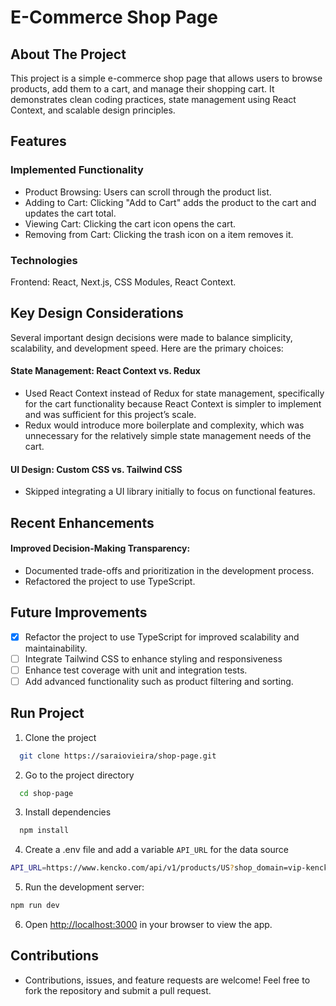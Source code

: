 # E-Commerce Shop Page

## About The Project
This project is a simple e-commerce shop page that allows users to browse products, add them to a cart, and manage their shopping cart. It demonstrates clean coding practices, state management using React Context, and scalable design principles.

## Features
### Implemented Functionality
- Product Browsing: Users can scroll through the product list.
- Adding to Cart: Clicking "Add to Cart" adds the product to the cart and updates the cart total.
- Viewing Cart: Clicking the cart icon opens the cart.
- Removing from Cart: Clicking the trash icon on a item removes it.
  
### Technologies 
Frontend: React, Next.js, CSS Modules, React Context.


## Key Design Considerations
Several important design decisions were made to balance simplicity, scalability, and development speed. Here are the primary choices:

#### State Management: React Context vs. Redux
- Used React Context instead of Redux for state management, specifically for the cart functionality because React Context is simpler to implement and was sufficient for this project’s scale.
- Redux would introduce more boilerplate and complexity, which was unnecessary for the relatively simple state management needs of the cart.

#### UI Design: Custom CSS vs. Tailwind CSS
- Skipped integrating a UI library initially to focus on functional features.

## Recent Enhancements
#### Improved Decision-Making Transparency:
- Documented trade-offs and prioritization in the development process.
- Refactored the project to use TypeScript.

## Future Improvements
- [x] Refactor the project to use TypeScript for improved scalability and maintainability.
- [ ] Integrate Tailwind CSS to enhance styling and responsiveness
- [ ] Enhance test coverage with unit and integration tests.
- [ ] Add advanced functionality such as product filtering and sorting.

## Run Project
1. Clone the project

```bash
  git clone https://saraiovieira/shop-page.git
```

2. Go to the project directory

```bash
  cd shop-page
```

3. Install dependencies

```bash
  npm install
```

4. Create a .env file and add a variable `API_URL` for the data source
```bash
API_URL=https://www.kencko.com/api/v1/products/US?shop_domain=vip-kencko.myshopify.com
```

5. Run the development server:

```bash
npm run dev
```

6. Open [http://localhost:3000](http://localhost:3000) in your browser to view the app.

## Contributions
- Contributions, issues, and feature requests are welcome! Feel free to fork the repository and submit a pull request.

